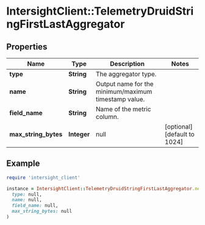 # IntersightClient::TelemetryDruidStringFirstLastAggregator

## Properties

| Name | Type | Description | Notes |
| ---- | ---- | ----------- | ----- |
| **type** | **String** | The aggregator type. |  |
| **name** | **String** | Output name for the minimum/maximum timestamp value. |  |
| **field_name** | **String** | Name of the metric column. |  |
| **max_string_bytes** | **Integer** | null | [optional][default to 1024] |

## Example

```ruby
require 'intersight_client'

instance = IntersightClient::TelemetryDruidStringFirstLastAggregator.new(
  type: null,
  name: null,
  field_name: null,
  max_string_bytes: null
)
```

